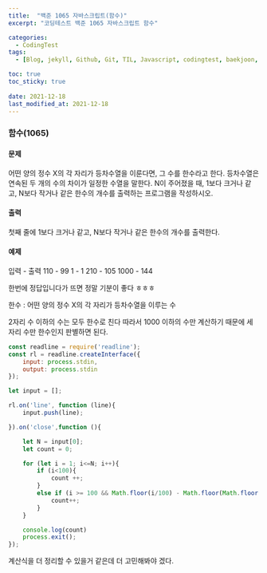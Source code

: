 ```yaml
---
title:  "백준 1065 자바스크립트(함수)"
excerpt: "코딩테스트 백준 1065 자바스크립트 함수"

categories:
  - CodingTest
tags:
  - [Blog, jekyll, Github, Git, TIL, Javascript, codingtest, baekjoon, baekjoon 8958, Node.js ]

toc: true
toc_sticky: true
 
date: 2021-12-18
last_modified_at: 2021-12-18
---
```


### 함수(1065)
#### 문제
어떤 양의 정수 X의 각 자리가 등차수열을 이룬다면, 그 수를 한수라고 한다. 등차수열은 연속된 두 개의 수의 차이가 일정한 수열을 말한다. N이 주어졌을 때, 1보다 크거나 같고, N보다 작거나 같은 한수의 개수를 출력하는 프로그램을 작성하시오.
#### 출력
첫째 줄에 1보다 크거나 같고, N보다 작거나 같은 한수의 개수를 출력한다.
#### 예제
입력 - 출력
110 - 99
1 - 1
210 - 105
1000 - 144

한번에 정답입니다가 뜨면 정말 기분이 좋다 ㅎㅎㅎ

한수 : 어떤 양의 정수 X의 각 자리가 등차수열을 이루는 수

2자리 수 이하의 수는 모두 한수로 친다
따라서 1000 이하의 수만 계산하기 때문에 세자리 수만 한수인지 판별하면 된다.

``` javascript
const readline = require('readline');
const rl = readline.createInterface({
    input: process.stdin,
    output: process.stdin
});

let input = [];

rl.on('line', function (line){
    input.push(line);

}).on('close',function (){

    let N = input[0];
    let count = 0;

    for (let i = 1; i<=N; i++){
        if (i<100){
            count ++;
        }
        else if (i >= 100 && Math.floor(i/100) - Math.floor(Math.floor(i/10)%10) === Math.floor(Math.floor(i/10)%10) - Math.floor(i%10) ){
            count++;
        }
    }

    console.log(count)
    process.exit();
});
```
계산식을 더 정리할 수 있을거 같은데 더 고민해봐야 겠다.